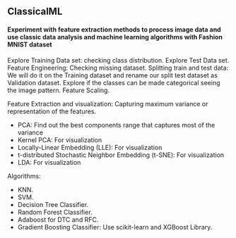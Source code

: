 ## ClassicalML

#### Experiment with feature extraction methods to process image data and use classic data analysis and machine learning algorithms with Fashion MNIST dataset

Explore Training Data set: checking class distribution.
Explore Test Data set.
Feature Engineering: Checking missing dataset.
Splitting train and test data: We will do it on the Training dataset and rename our split test dataset as
Validation dataset.
Explore if the classes can be made categorical seeing the image pattern.
Feature Scaling.

Feature Extraction and visualization: Capturing maximum variance or representation of the features.
  - PCA: Find out the best components range that captures most of the variance
  - Kernel PCA: For visualization
  - Locally-Linear Embedding (LLE): For visualization
  - t-distributed Stochastic Neighbor Embedding (t-SNE): For visualization
  - LDA: For visualization

Algorithms:
  - KNN.
  - SVM.
  - Decision Tree Classifier.
  - Random Forest Classifier.
  - Adaboost for DTC and RFC.
  - Gradient Boosting Classifier: Use scikit-learn and XGBoost Library.
  
